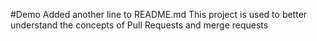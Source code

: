 #Demo
Added another line to README.md
This project is used to better understand the concepts of Pull Requests and merge requests
